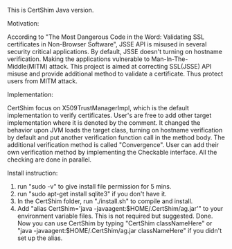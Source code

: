 This is CertShim Java version.

Motivation:

According to "The Most Dangerous Code in the Word: Validating SSL certificates in Non-Browser Software", JSSE API is misused in several security critical applications. By default, JSSE doesn't turning on hostname verification. Making the applications vulnerable to Man-In-The-Middle(MITM) attack.
This project is aimed at correcting SSL(JSSE) API misuse and provide additional method to validate a certificate. Thus protect users from MITM attack.

Implementation:

CertShim focus on X509TrustManagerImpl, which is the default implementation to verify certificates. User's are free to add other target implementation where it is denoted by the comment. It changed the behavior upon JVM loads the target class, turning on hostname verification by default and put another verification function call in the method body. The additional verification method is called "Convergence". User can add their own verification method by implementing the Checkable interface. All the checking are done in parallel.

Install instruction:

1. run "sudo -v" to give install file permission for 5 mins.
2. run "sudo apt-get install sqlite3" if you don't have it.
3. In the CertShim folder, run "./install.sh" to compile and install.
4. Add "alias CertShim='java -javaagent:$HOME/.CertShim/ag.jar'" to your environment variable files. This is not required but suggested.
Done.
Now you can use CertShim by typing "CertShim classNameHere"
or "java -javaagent:$HOME/.CertShim/ag.jar classNameHere" if you didn't set up the alias.
